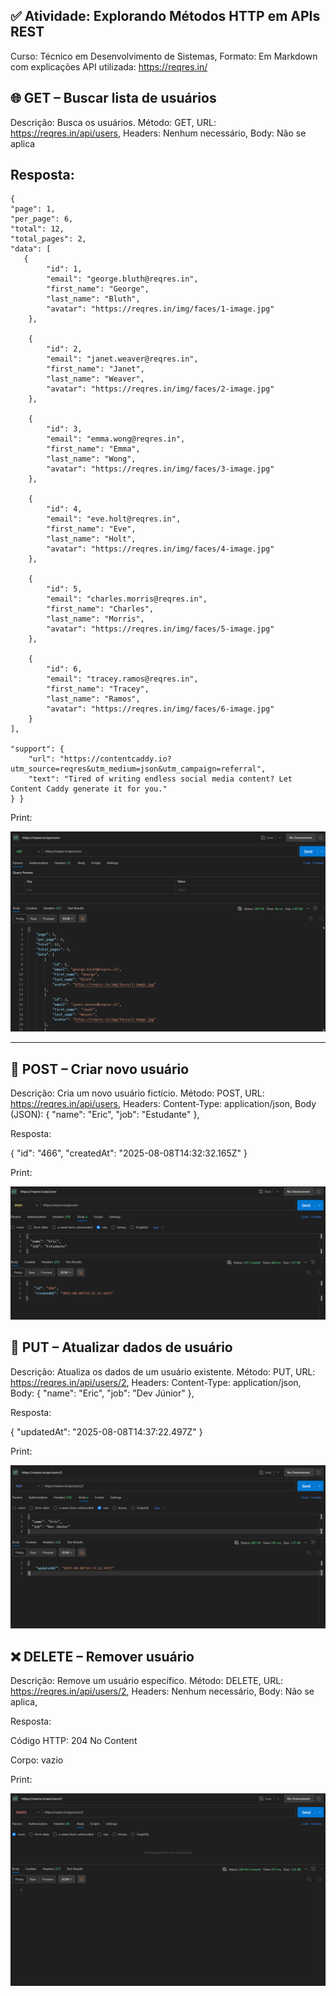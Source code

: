 ## ✅ Atividade: Explorando Métodos HTTP em APIs REST
Curso: Técnico em Desenvolvimento de Sistemas,
Formato: Em Markdown com explicações
API utilizada: https://reqres.in/




## 🌐 GET – Buscar lista de usuários
Descrição: Busca os usuários.
Método: GET,
URL: https://reqres.in/api/users,
Headers: Nenhum necessário,
Body: Não se aplica

Resposta:
---

 
     
    {
    "page": 1,
    "per_page": 6,
    "total": 12,
    "total_pages": 2,
    "data": [
       {
            "id": 1,
            "email": "george.bluth@reqres.in",
            "first_name": "George",
            "last_name": "Bluth",
            "avatar": "https://reqres.in/img/faces/1-image.jpg"
        },

        {
            "id": 2,
            "email": "janet.weaver@reqres.in",
            "first_name": "Janet",
            "last_name": "Weaver",
            "avatar": "https://reqres.in/img/faces/2-image.jpg"
        },

        {
            "id": 3,
            "email": "emma.wong@reqres.in",
            "first_name": "Emma",
            "last_name": "Wong",
            "avatar": "https://reqres.in/img/faces/3-image.jpg"
        },

        {
            "id": 4,
            "email": "eve.holt@reqres.in",
            "first_name": "Eve",
            "last_name": "Holt",
            "avatar": "https://reqres.in/img/faces/4-image.jpg"
        },

        {
            "id": 5,
            "email": "charles.morris@reqres.in",
            "first_name": "Charles",
            "last_name": "Morris",
            "avatar": "https://reqres.in/img/faces/5-image.jpg"
        },

        {
            "id": 6,
            "email": "tracey.ramos@reqres.in",
            "first_name": "Tracey",
            "last_name": "Ramos",
            "avatar": "https://reqres.in/img/faces/6-image.jpg"
        }
    ],

    "support": {
        "url": "https://contentcaddy.io?utm_source=reqres&utm_medium=json&utm_campaign=referral",
        "text": "Tired of writing endless social media content? Let Content Caddy generate it for you."
    } }

Print: 

![print](imagem_2025-08-08_112331546.png)

---

## 📝 POST – Criar novo usuário
Descrição: Cria um novo usuário fictício.
Método: POST,
URL: https://reqres.in/api/users,
Headers: Content-Type: application/json,
Body (JSON): {
  "name": "Eric",
  "job": "Estudante"
},

Resposta:

{
    "id": "466",
    "createdAt": "2025-08-08T14:32:32.165Z"
}

Print:

![print](imagem_2025-08-08_113650881.png)


## 🔄 PUT – Atualizar dados de usuário
Descrição: Atualiza os dados de um usuário existente.
Método: PUT,
URL: https://reqres.in/api/users/2,
Headers: Content-Type: application/json,
Body: {
  "name": "Eric",
  "job": "Dev Júnior"
},

Resposta: 

{
    "updatedAt": "2025-08-08T14:37:22.497Z"
}

Print: 

![print](download(2).png)


## ❌ DELETE – Remover usuário
Descrição: Remove um usuário específico.
Método: DELETE,
URL: https://reqres.in/api/users/2,
Headers: Nenhum necessário,
Body: Não se aplica,

Resposta: 

Código HTTP: 204 No Content

Corpo: vazio

Print:

![print](download(3).png)
